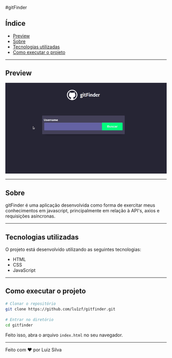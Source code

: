 #gitFinder

## Índice

- [Preview](#Preview)
- [Sobre](#Sobre)
- [Tecnologias utilizadas](#Tecnologias-utilizadas)
- [Como executar o projeto](#Como-executar-o-projeto)

---

## Preview

<p align="center">
  <img src="preview.gif" width="1000" >
</p>

---

## Sobre

gitFinder é uma aplicação desenvolvida como forma de exercitar meus conhecimentos em javascript, principalmente em relação à API's, axios e requisições asíncronas.

---

## Tecnologias utilizadas

O projeto está desenvolvido utilizando as seguintes tecnologias:

- HTML
- CSS
- JavaScript

---

## Como executar o projeto

```bash
# Clonar o repositório
git clone https://github.com/lu1zf/gitfinder.git

# Entrar no diretório
cd gitfinder
```

Feito isso, abra o arquivo `index.html` no seu navegador.

---

Feito com ♥ por Luiz Silva
